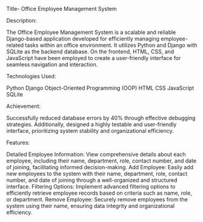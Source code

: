 Title- Office Employee Management System

Description:

The Office Employee Management System is a scalable and reliable Django-based application developed for efficiently managing employee-related tasks within an office environment. 
It utilizes Python and Django with SQLite as the backend database. On the frontend, HTML, CSS, and JavaScript have been employed to create a user-friendly interface for seamless navigation and interaction.


Technologies Used:

Python
Django
Object-Oriented Programming (OOP)
HTML
CSS
JavaScript
SQLite

Achievement:

Successfully reduced database errors by 40% through effective debugging strategies. 
Additionally, designed a highly testable and user-friendly interface, prioritizing system stability and organizational efficiency.

Features:

Detailed Employee Information: View comprehensive details about each employee, including their name, department, role, contact number, and date of joining, facilitating informed decision-making.
Add Employee: Easily add new employees to the system with their name, department, role, contact number, and date of joining through a well-organized and structured interface.
Filtering Options: Implement advanced filtering options to efficiently retrieve employee records based on criteria such as name, role, or department.
Remove Employee: Securely remove employees from the system using their name, ensuring data integrity and organizational efficiency.


